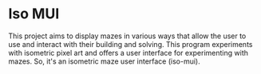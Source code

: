 # Iso MUI

This project aims to display mazes in various ways that allow the user to use and interact with their building and solving. This program experiments with isometric pixel art and offers a user interface for experimenting with mazes. So, it's an isometric maze user interface (iso-mui).
